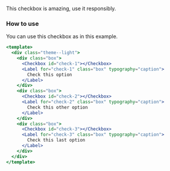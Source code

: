 This checkbox is amazing, use it responsibly.

### How to use

You can use this checkbox as in this example.

```jsx
<template>
  <div class="theme--light">
    <div class="box">
      <Checkbox id="check-1"></Checkbox>
      <Label for="check-1" class="box" typography="caption">
        Check this option
      </Label>
    </div>
    <div class="box">
      <Checkbox id="check-2"></Checkbox>
      <Label for="check-2" class="box" typography="caption">
        Check this other option
      </Label>
    </div>
    <div class="box">
      <Checkbox id="check-3"></Checkbox>
      <Label for="check-3" class="box" typography="caption">
        Check this last option
      </Label>
    </div>
  </div>
</template>
```
